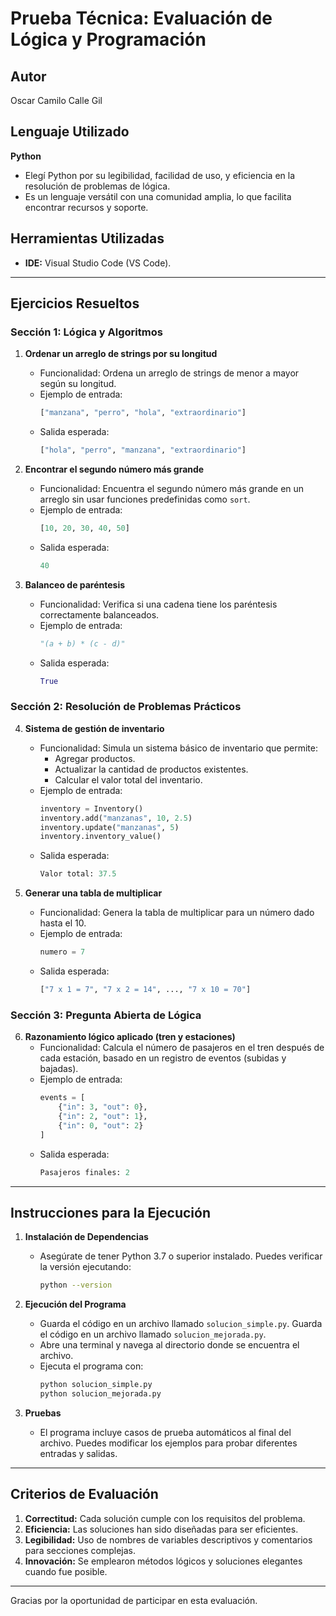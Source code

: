 # Prueba Técnica: Evaluación de Lógica y Programación

## Autor
Oscar Camilo Calle Gil

## Lenguaje Utilizado
**Python**
- Elegí Python por su legibilidad, facilidad de uso, y eficiencia en la resolución de problemas de lógica.
- Es un lenguaje versátil con una comunidad amplia, lo que facilita encontrar recursos y soporte.

## Herramientas Utilizadas
- **IDE:** Visual Studio Code (VS Code).

---

## Ejercicios Resueltos

### **Sección 1: Lógica y Algoritmos**

1. **Ordenar un arreglo de strings por su longitud**
   - Funcionalidad: Ordena un arreglo de strings de menor a mayor según su longitud.
   - Ejemplo de entrada:
     ```python
     ["manzana", "perro", "hola", "extraordinario"]
     ```
   - Salida esperada:
     ```python
     ["hola", "perro", "manzana", "extraordinario"]
     ```

2. **Encontrar el segundo número más grande**
   - Funcionalidad: Encuentra el segundo número más grande en un arreglo sin usar funciones predefinidas como `sort`.
   - Ejemplo de entrada:
     ```python
     [10, 20, 30, 40, 50]
     ```
   - Salida esperada:
     ```python
     40
     ```

3. **Balanceo de paréntesis**
   - Funcionalidad: Verifica si una cadena tiene los paréntesis correctamente balanceados.
   - Ejemplo de entrada:
     ```python
     "(a + b) * (c - d)"
     ```
   - Salida esperada:
     ```python
     True
     ```

### **Sección 2: Resolución de Problemas Prácticos**

4. **Sistema de gestión de inventario**
   - Funcionalidad: Simula un sistema básico de inventario que permite:
     - Agregar productos.
     - Actualizar la cantidad de productos existentes.
     - Calcular el valor total del inventario.
   - Ejemplo de entrada:
     ```python
     inventory = Inventory()
     inventory.add("manzanas", 10, 2.5)
     inventory.update("manzanas", 5)
     inventory.inventory_value()
     ```
   - Salida esperada:
     ```python
     Valor total: 37.5
     ```

5. **Generar una tabla de multiplicar**
   - Funcionalidad: Genera la tabla de multiplicar para un número dado hasta el 10.
   - Ejemplo de entrada:
     ```python
     numero = 7
     ```
   - Salida esperada:
     ```python
     ["7 x 1 = 7", "7 x 2 = 14", ..., "7 x 10 = 70"]
     ```

### **Sección 3: Pregunta Abierta de Lógica**

6. **Razonamiento lógico aplicado (tren y estaciones)**
   - Funcionalidad: Calcula el número de pasajeros en el tren después de cada estación, basado en un registro de eventos (subidas y bajadas).
   - Ejemplo de entrada:
     ```python
     events = [
         {"in": 3, "out": 0},
         {"in": 2, "out": 1},
         {"in": 0, "out": 2}
     ]
     ```
   - Salida esperada:
     ```python
     Pasajeros finales: 2
     ```

---

## Instrucciones para la Ejecución

1. **Instalación de Dependencias**
   - Asegúrate de tener Python 3.7 o superior instalado. Puedes verificar la versión ejecutando:
     ```bash
     python --version
     ```

2. **Ejecución del Programa**
   - Guarda el código en un archivo llamado `solucion_simple.py`.
      Guarda el código en un archivo llamado `solucion_mejorada.py`.
   - Abre una terminal y navega al directorio donde se encuentra el archivo.
   - Ejecuta el programa con:
     ```bash
     python solucion_simple.py
     python solucion_mejorada.py
     ```

3. **Pruebas**
   - El programa incluye casos de prueba automáticos al final del archivo. Puedes modificar los ejemplos para probar diferentes entradas y salidas.

---

## Criterios de Evaluación

1. **Correctitud:** Cada solución cumple con los requisitos del problema.
2. **Eficiencia:** Las soluciones han sido diseñadas para ser eficientes.
3. **Legibilidad:** Uso de nombres de variables descriptivos y comentarios para secciones complejas.
4. **Innovación:** Se emplearon métodos lógicos y soluciones elegantes cuando fue posible.

---

Gracias por la oportunidad de participar en esta evaluación.

